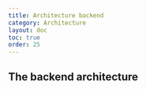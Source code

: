 ```yaml
---
title: Architecture backend
category: Architecture
layout: doc
toc: true
order: 25
---
```


## The backend architecture
